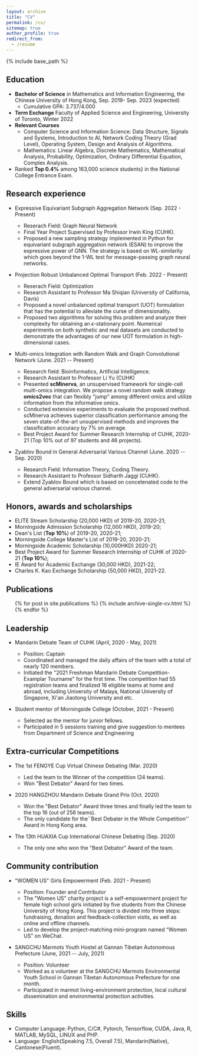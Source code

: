 ```yaml
---
layout: archive
title: "CV"
permalink: /cv/
sitemap: true
author_profile: true
redirect_from:
  - /resume
---
```


{% include base_path %}

Education
------
* **Bachelor of Science** in Mathematics and Information Engineering, the Chinese University of Hong Kong, Sep. 2019- Sep. 2023 (expected)
  * Cumulative GPA: 3.737/4.000
* **Term Exchange** Faculty of Applied Science and Engineering, University of Toronto, Winter 2022
* **Relevant Courses**
  * Computer Science and Information Science: Data Structure, Signals and Systems, Introduction to AI, Network Coding Theory (Grad Level), Operating System, Design and Analysis of Algorithms. 
  * Mathematics: Linear Algebra, Discrete Mathematics, Mathematical Analysis, Probability, Optimization, Ordinary Differential Equation, Complex Analysis. 
* Ranked **Top 0.4%** among 163,000 science students} in the National College Entrance Exam.


Research experience
------


* Expressive Equivariant Subgraph Aggregation Network (Sep. 2022 - Present)
  * Reserach Field: Graph Neural Network
  * Final Year Project Supervised by Professor Irwin King (CUHK).
  * Proposed a new sampling strategy implemented in Python for equivariant subgraph aggregation network (ESAN) to improve the expressive power of GNN. The strategy is based on WL-similarity which goes beyond the 1-WL test for message-passing graph neural networks. 

* Projection Robust Unbalanced Optimal Transport (Feb. 2022 - Present)
  * Reserach Field: Optimization
  * Research Assistant to Professor Ma Shiqian (University of California, Davis)
  * Proposed a novel unbalanced optimal transport (UOT) formulation that has the potential to alleviate the curse of dimensionality.
  * Proposed two algorithms for solving this problem and analyze their complexity for obtaining an $\epsilon$-stationary point. Numerical experiments on both synthetic and real datasets are conducted to demonstrate the advantages of our new UOT formulation in high-dimensional cases.

* Multi-omics Integration with Random Walk and Graph Convolutional Network (June. 2021 -- Present)
  * Research field: Bioinformatics, Artificial Intelligence. 
  * Research Assistant to Professor Li Yu (CUHK)
  * Presented **scMinerva**, an unsupervised framework for single-cell multi-omics integration. We propose a novel random walk strategy **omics2vec** that can flexibly "jump" among different omics and utilize information from the informative omics.
  * Conducted extensive experiments to evaluate the proposed method. scMinerva achieves superior classification performance among the seven state-of-the-art unsupervised methods and improves the classification accuracy by 7% on average.
  * Best Project Award for Summer Research Internship of CUHK, 2020-21 (Top 10% out of 97 students and 46 projects).


* Zyablov Bound in General Adversarial Various Channel (June. 2020 -- Sep. 2020)
  * Research Field: Information Theory, Coding Theory.
  * Research Assistant to Professor Sidharth Jaggi (CUHK).
  * Extend Zyablov Bound which is based on concetenated code to the general adversarial various channel.



Honors, awards and scholarships
------
* ELITE Stream Scholarship (20,000 HKD) of 2019-20, 2020-21;
* Morningside Admission Scholarship (12,000 HKD), 2019-20;
* Dean's List (**Top 10%**) of 2019-20, 2020-21;
* Morningside College Master's List of 2019-20, 2020-21;
* Morningside Academic Scholarship (10,000HKD) 2020-21;
* Best Project Award for Summer Research Internship of CUHK of 2020-21 (**Top 10%**); 
* IE Award for Academic Exchange (30,000 HKD), 2021-22;
* Charles K. Kao Exchange Scholarship (50,000 HKD), 2021-22.


Publications
------
  <ul>{% for post in site.publications %}
    {% include archive-single-cv.html %}
  {% endfor %}</ul>

Leadership
------
* Mandarin Debate Team of CUHK (April, 2020 - May, 2021)
  * Position: Captain
  * Coordinated and managed the daily affairs of the team with a total of nearly 120 members. 
  * Initiated the "2021 Freshman Mandarin Debate Competition-Examplar Tourname" for the first time. The competition had 55 registration teams and finalized 16 eligible teams at home and abroad, including University of Malaya, National University of Singapore, Xi'an Jiaotong University and etc. 

* Student mentor of Morningside College (October, 2021 - Present)
  * Selected as the mentor for junior fellows.
  * Participated in 5 sessions training and give suggestion to mentees from Department of Science and Engineering

Extra-curricular Competitions
------
* The 1st FENGYE Cup Virtual Chinese Debating (Mar. 2020)
  * Led the team to the Winner of the competition (24 teams).
  * Won "Best Debator" Award for two times.

* 2020 HANGZHOU Mandarin Debate Grand Prix (Oct. 2020)
  * Won the "Best Debator" Award three times and finally led the team to the top 16 (out of 256 teams).
  * The only candidate for the``Best Debater in the Whole Competition'' Award in Hong Kong area.

* The 13th HUAXIA Cup International Chinese Debating (Sep. 2020)
  * The only one who won the "Best Debator" Award of the team.


 
Community contribution
------
* "WOMEN US" Girls Empowerment (Feb. 2021 - Present)
  * Position: Founder and Contributor
  * The "Women US" charity project is a self-empowerment project for female high school girls initiated by five students from the Chinese University of Hong Kong. This project is divided into three steps: fundraising, donation and feedback-collection visits, as well as online and offline channels.
  * Led to develop the project-matching mini-program named “Women US” on WeChat.

* SANGCHU Marmots Youth Hostel at Gannan Tibetan Autonomous Prefecture (June, 2021 -- July, 2021)
  * Position: Volunteer
  * Worked as a volunteer at the SANGCHU Marmots Environmental Youth School in Gannan Tibetan Autonomous Prefecture for one month.
  * Participated in marmot living-environment protection, local cultural dissemination and environmental protection activities.



Skills
------
* Computer Language: Python, C/C#, Pytorch, Tensorflow, CUDA, Java, R, MATLAB, MySQL, LINUX and PHP.
* Language: English(Speaking 7.5, Overall 7.5), Mandarin(Native), Cantonese(Fluent).

